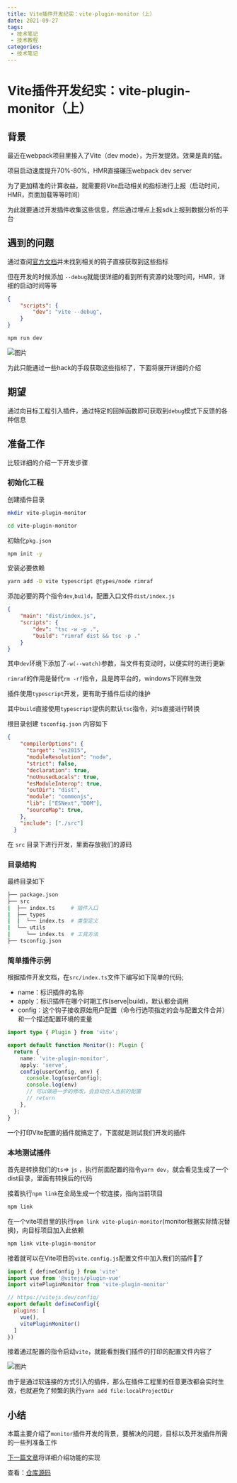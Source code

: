 ```yaml
---
title: Vite插件开发纪实：vite-plugin-monitor（上）
date: 2021-09-27
tags:
 - 技术笔记
 - 技术教程
categories:
 - 技术笔记
---
```

# Vite插件开发纪实：vite-plugin-monitor（上）

## 背景
最近在webpack项目里接入了Vite（dev mode），为开发提效。效果是真的猛。

项目启动速度提升70%-80%，HMR直接碾压webpack dev server

为了更加精准的计算收益，就需要将Vite启动相关的指标进行上报（启动时间，HMR，页面加载等等时间）

为此就要通过开发插件收集这些信息，然后通过埋点上报sdk上报到数据分析的平台

## 遇到的问题
通过查阅[官方文档](https://vitejs.dev/guide/api-plugin.html)并未找到相关的钩子直接获取到这些指标

但在开发的时候添加 `--debug`就能很详细的看到所有资源的处理时间，HMR，详细的启动时间等等

```json
{
    "scripts": {
        "dev": "vite --debug",
    }
}
```
```sh
npm run dev
```
![图片](vite-plugin-monitor1\MTYzMjcyMjY1NzQxMQ==632722657411)

为此只能通过一些hack的手段获取这些指标了，下面将展开详细的介绍

## 期望
通过向目标工程引入插件，通过特定的回掉函数即可获取到`debug`模式下反馈的各种信息

## 准备工作
比较详细的介绍一下开发步骤

### 初始化工程
创建插件目录
```sh
mkdir vite-plugin-monitor

cd vite-plugin-monitor
```
初始化`pkg.json`

```sh
npm init -y
```

安装必要依赖
```sh
yarn add -D vite typescript @types/node rimraf
```

添加必要的两个指令`dev`,`build`，配置入口文件`dist/index.js`
```json
{
    "main": "dist/index.js",
    "scripts": {
        "dev": "tsc -w -p .",
        "build": "rimraf dist && tsc -p ."
    }
}
```
其中`dev`环境下添加了`-w(--watch)`参数，当文件有变动时，以便实时的进行更新


`rimraf`的作用是替代`rm -rf`指令，且是跨平台的，windows下同样生效

插件使用`typescript`开发，更有助于插件后续的维护

其中`build`直接使用`typescript`提供的默认`tsc`指令，对ts直接进行转换

根目录创建 `tsconfig.json` 内容如下
```json
{
    "compilerOptions": {
      "target": "es2015",
      "moduleResolution": "node",
      "strict": false,
      "declaration": true,
      "noUnusedLocals": true,
      "esModuleInterop": true,
      "outDir": "dist",
      "module": "commonjs",
      "lib": ["ESNext","DOM"],
      "sourceMap": true,
    },
    "include": ["./src"]
  }
```
在 `src` 目录下进行开发，里面存放我们的源码

### 目录结构
最终目录如下
```sh
├── package.json
├── src
|  ├── index.ts     # 插件入口
|  ├── types        
|  |  └── index.ts  # 类型定义
|  └── utils
|     └── index.ts  # 工具方法
├── tsconfig.json
```

### 简单插件示例
根据插件开发文档，在`src/index.ts`文件下编写如下简单的代码;
* name：标识插件的名称
* apply：标识插件在哪个时期工作(serve|build)，默认都会调用
* config：这个钩子接收原始用户配置（命令行选项指定的会与配置文件合并）和一个描述配置环境的变量
```ts
import type { Plugin } from 'vite';

export default function Monitor(): Plugin {
  return {
    name: 'vite-plugin-monitor',
    apply: 'serve',
    config(userConfig, env) {
      console.log(userConfig);
      console.log(env)
      // 可以做进一步的修改，会自动合入当前的配置
      // return
    },
  };
}
```
一个打印Vite配置的插件就搞定了，下面就是测试我们开发的插件

### 本地测试插件
首先是转换我们的`ts`=> `js` ，执行前面配置的指令`yarn dev`，就会看见生成了一个dist目录，里面有转换后的代码

接着执行`npm link`在全局生成一个软连接，指向当前项目
```sh
npm link
```

在一个vite项目里的执行`npm link vite-plugin-monitor`(monitor根据实际情况替换)，向目标项目加入此依赖
```sh
npm link vite-plugin-monitor
```

接着就可以在Vite项目的`vite.config.js`配置文件中加入我们的插件了
```js
import { defineConfig } from 'vite'
import vue from '@vitejs/plugin-vue'
import vitePluginMonitor from 'vite-plugin-monitor'

// https://vitejs.dev/config/
export default defineConfig({
  plugins: [
    vue(),
    vitePluginMonitor()
  ]
})
```
接着通过配置的指令启动`vite`，就能看到我们插件的打印的配置文件内容了

![图片](vite-plugin-monitor1\MTYzMjc1NTgxNDM4Nw==632755814387)

由于是通过软连接的方式引入的插件，那么在插件工程里的任意更改都会实时生效，也就避免了频繁的执行`yarn add file:localProjectDir`

## 小结
本篇主要介绍了`monitor`插件开发的背景，要解决的问题，目标以及开发插件所需的一些列准备工作

[下一篇文章](./vite-plugin-monitor2.md)将详细介绍功能的实现

查看：[仓库源码](https://github.com/ATQQ/vite-plugin-monitor)

